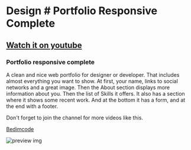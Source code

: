 # Design # Portfolio Responsive Complete

## [Watch it on youtube](https://youtu.be/AKNvTxWOdKw)

### Portfolio responsive complete

A clean and nice web portfolio for designer or developer. That includes almost everything you want to show. At first, your name, links to social networks and a great image. Then the About section displays more information about you. Then the list of Skills it offers. It also has a section where it shows some recent work. And at the bottom it has a form, and at the end with a footer.

Don't forget to join the channel for more videos like this.

[Bedimcode](https://www.youtube.com/c/Bedimcode)

![preview img](/preview.png)





